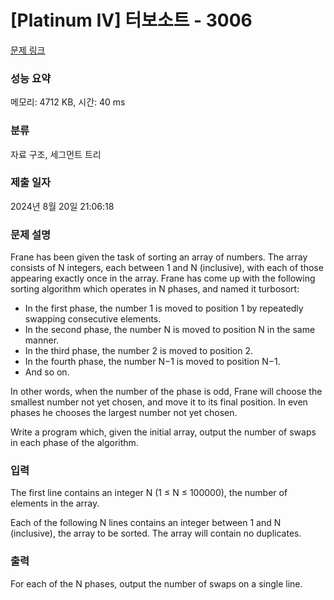 # [Platinum IV] 터보소트 - 3006 

[문제 링크](https://www.acmicpc.net/problem/3006) 

### 성능 요약

메모리: 4712 KB, 시간: 40 ms

### 분류

자료 구조, 세그먼트 트리

### 제출 일자

2024년 8월 20일 21:06:18

### 문제 설명

<p>Frane has been given the task of sorting an array of numbers. The array consists of N integers, each between 1 and N (inclusive), with each of those appearing exactly once in the array. Frane has come up with the following sorting algorithm which operates in N phases, and named it turbosort: </p>

<ul>
	<li>In the first phase, the number 1 is moved to position 1 by repeatedly swapping consecutive elements. </li>
	<li>In the second phase, the number N is moved to position N in the same manner. </li>
	<li>In the third phase, the number 2 is moved to position 2. </li>
	<li>In the fourth phase, the number N−1 is moved to position N−1. </li>
	<li>And so on. </li>
</ul>

<p>In other words, when the number of the phase is odd, Frane will choose the smallest number not yet chosen, and move it to its final position. In even phases he chooses the largest number not yet chosen. </p>

<p>Write a program which, given the initial array, output the number of swaps in each phase of the algorithm. </p>

### 입력 

 <p>The first line contains an integer N (1 ≤ N ≤ 100000), the number of elements in the array. </p>

<p>Each of the following N lines contains an integer between 1 and N (inclusive), the array to be sorted. The array will contain no duplicates. </p>

### 출력 

 <p>For each of the N phases, output the number of swaps on a single line. </p>

<p> </p>

